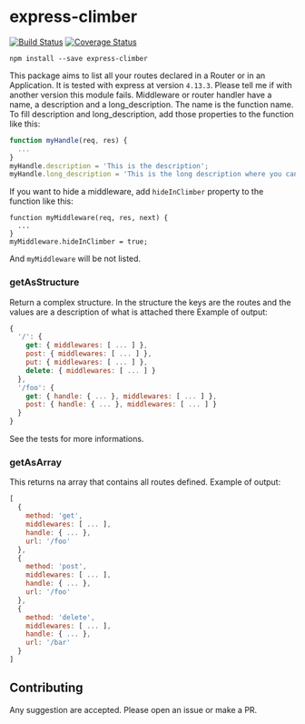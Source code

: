 # express-climber
[![Build Status](https://travis-ci.org/allevo/express-climber.svg?branch=master)](https://travis-ci.org/allevo/express-climber)
[![Coverage Status](https://coveralls.io/repos/allevo/express-climber/badge.svg?branch=master&service=github)](https://coveralls.io/github/allevo/express-climber?branch=master)

```
npm install --save express-climber
```

This package aims to list all your routes declared in a Router or in an Application. It is tested with express at version `4.13.3`. Please tell me if with another version this module fails.
Middleware or router handler have a name, a description and a long_description.
The name is the function name. To fill description and long_description, add those properties to the function like this:
``` javascript
function myHandle(req, res) {
  ...
}
myHandle.description = 'This is the description';
myHandle.long_description = 'This is the long description where you can describe better the behaviour for this handler.';
```

If you want to hide a middleware, add `hideInClimber` property to the function like this:
```javasccript
function myMiddleware(req, res, next) {
  ...
}
myMiddleware.hideInClimber = true;
```
And `myMiddleware` will be not listed.

### getAsStructure
Return a complex structure.
In the structure the keys are the routes and the values are a description of what is attached there
Example of output:
```javascript
{
  '/': {
    get: { middlewares: [ ... ] },
    post: { middlewares: [ ... ] },
    put: { middlewares: [ ... ] },
    delete: { middlewares: [ ... ] }
  },
  '/foo': {
    get: { handle: { ... }, middlewares: [ ... ] },
    post: { handle: { ... }, middlewares: [ ... ] }
  }
}
```
See the tests for more informations.

### getAsArray
This returns na array that contains all routes defined.
Example of output:
```javascript
[
  {
    method: 'get',
    middlewares: [ ... ],
    handle: { ... },
    url: '/foo'
  },
  {
    method: 'post',
    middlewares: [ ... ],
    handle: { ... },
    url: '/foo'
  },
  {
    method: 'delete',
    middlewares: [ ... ],
    handle: { ... },
    url: '/bar'
  }
]
```

## Contributing
Any suggestion are accepted. Please open an issue or make a PR.


